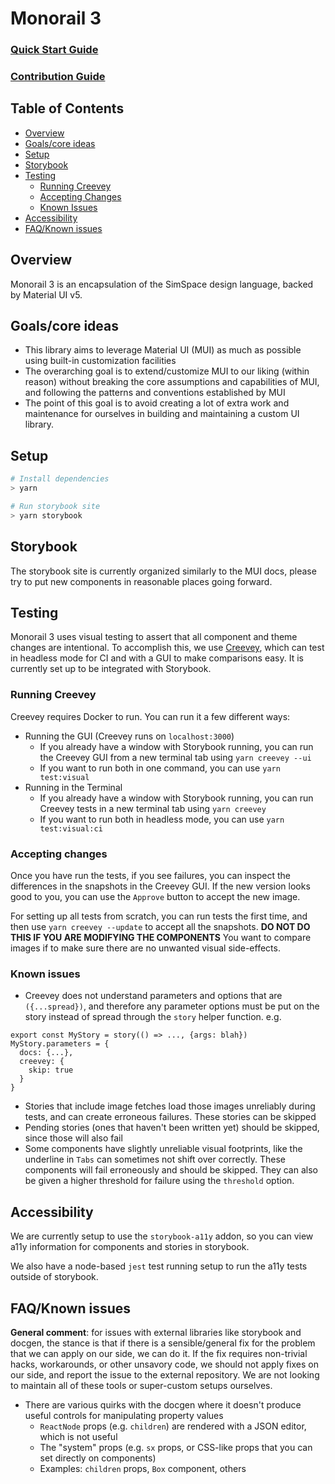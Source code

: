 # Monorail 3

### [Quick Start Guide](https://www.notion.so/simspace/Quick-start-Guide-5ad2ee81b9c7415b88033e775f7359d6)

### [Contribution Guide](https://www.notion.so/simspace/Contribution-Guide-8768ba426df14c3caee8bccface805f1)

## Table of Contents

- [Overview](#Overview)
- [Goals/core ideas](#goalscore-ideas)
- [Setup](#setup)
- [Storybook](#storybook)
- [Testing](#testing)
  - [Running Creevey](#running-creevey)
  - [Accepting Changes](#accepting-changes)
  - [Known Issues](#known-issues)
- [Accessibility](#accessibility)
- [FAQ/Known issues](#faqknown-issues)

## Overview

Monorail 3 is an encapsulation of the SimSpace design language, backed by Material UI v5.

## Goals/core ideas

- This library aims to leverage Material UI (MUI) as much as possible using built-in customization facilities
- The overarching goal is to extend/customize MUI to our liking (within reason) without breaking the core assumptions and capabilities of MUI, and following the patterns and conventions established by MUI
- The point of this goal is to avoid creating a lot of extra work and maintenance for ourselves in building and maintaining a custom UI library.

## Setup

```sh
# Install dependencies
> yarn

# Run storybook site
> yarn storybook
```

## Storybook

The storybook site is currently organized similarly to the MUI docs, please try to put new components in reasonable places going forward.

## Testing

Monorail 3 uses visual testing to assert that all component and theme changes are intentional. To accomplish this, we use [Creevey](https://github.com/wKich/creevey), which can test in headless mode for CI and with a GUI to make comparisons easy. It is currently set up to be integrated with Storybook.

### Running Creevey

Creevey requires Docker to run. You can run it a few different ways:

- Running the GUI (Creevey runs on `localhost:3000`)
  - If you already have a window with Storybook running, you can run the Creevey GUI from a new terminal tab using `yarn creevey --ui`
  - If you want to run both in one command, you can use `yarn test:visual`
- Running in the Terminal
  - If you already have a window with Storybook running, you can run Creevey tests in a new terminal tab using `yarn creevey`
  - If you want to run both in headless mode, you can use `yarn test:visual:ci`

### Accepting changes

Once you have run the tests, if you see failures, you can inspect the differences in the snapshots in the Creevey GUI. If the new version looks good to you, you can use the `Approve` button to accept the new image.

For setting up all tests from scratch, you can run tests the first time, and then use `yarn creevey --update` to accept all the snapshots. **DO NOT DO THIS IF YOU ARE MODIFYING THE COMPONENTS** You want to compare images if to make sure there are no unwanted visual side-effects.

### Known issues

- Creevey does not understand parameters and options that are `({...spread})`, and therefore any parameter options must be put on the story instead of spread through the `story` helper function. e.g.

```
export const MyStory = story(() => ..., {args: blah})
MyStory.parameters = {
  docs: {...},
  creevey: {
    skip: true
  }
}
```

- Stories that include image fetches load those images unreliably during tests, and can create erroneous failures. These stories can be skipped
- Pending stories (ones that haven't been written yet) should be skipped, since those will also fail
- Some components have slightly unreliable visual footprints, like the underline in `Tabs` can sometimes not shift over correctly. These components will fail erroneously and should be skipped. They can also be given a higher threshold for failure using the `threshold` option.

## Accessibility

We are currently setup to use the `storybook-a11y` addon, so you can view a11y information for components and stories in storybook.

We also have a node-based `jest` test running setup to run the a11y tests outside of storybook.

## FAQ/Known issues

**General comment**: for issues with external libraries like storybook and docgen, the stance is that if there is a sensible/general fix for the problem that we can apply on our side, we can do it. If the fix requires non-trivial hacks, workarounds, or other unsavory code, we should not apply fixes on our side, and report the issue to the external repository. We are not looking to maintain all of these tools or super-custom setups ourselves.

- There are various quirks with the docgen where it doesn't produce useful controls for manipulating property values
  - `ReactNode` props (e.g. `children`) are rendered with a JSON editor, which is not useful
  - The "system" props (e.g. `sx` props, or CSS-like props that you can set directly on components)
  - Examples: `children` props, `Box` component, others

